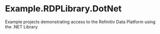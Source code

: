 # Example.RDPLibrary.DotNet
Example projects demonstrating access to the Refinitiv Data Platform using the .NET Library
